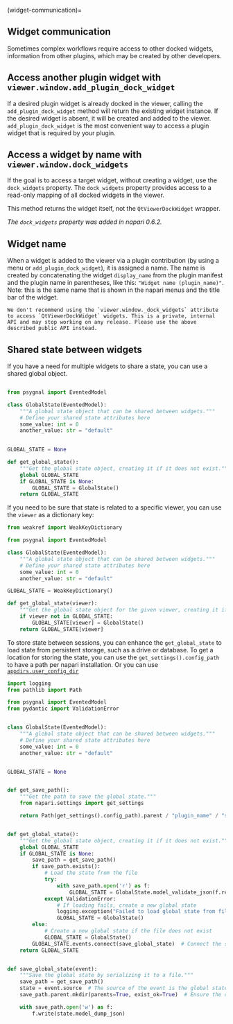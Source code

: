 (widget-communication)=

## Widget communication

Sometimes complex workflows require access to other docked widgets, information from other plugins, which may be created by other developers.

## Access another plugin widget with `viewer.window.add_plugin_dock_widget`

If a desired plugin widget is already docked in the viewer, 
calling the `add_plugin_dock_widget` method will return the existing widget instance.
If the desired widget is absent, it will be created and added to the viewer.
`add_plugin_dock_widget` is the most convenient way to access a plugin widget that is required by your plugin.

## Access a widget by name with `viewer.window.dock_widgets`

If the goal is to access a target widget, without creating a widget, use the `dock_widgets` property.
The `dock_widgets` property provides access to a read-only mapping of all docked widgets in the viewer.

This method returns the widget itself, not the `QtViewerDockWidget` wrapper.

*The `dock_widgets` property was added in napari 0.6.2.*


## Widget name 

When a widget is added to the viewer via a plugin contribution (by using a menu or `add_plugin_dock_widget`), it is assigned a name.
The name is created by concatenating the widget `display_name` from the plugin manifest and the plugin name in parentheses, like this: `"Widget name (plugin_name)"`. Note: this is the same name that is shown in the napari menus and the title bar of the widget.

```{important}
We don't recommend using the `viewer.window._dock_widgets` attribute to access `QtViewerDockWidget` widgets. This is a private, internal API and may stop working on any release. Please use the above described public API instead.
```


## Shared state between widgets

If you have a need for multiple widgets to share a state, you can use a shared global object.

```python 

from psygnal import EventedModel

class GlobalState(EventedModel):
    """A global state object that can be shared between widgets."""
    # Define your shared state attributes here
    some_value: int = 0
    another_value: str = "default"
    

GLOBAL_STATE = None

def get_global_state():
    """Get the global state object, creating it if it does not exist."""
    global GLOBAL_STATE
    if GLOBAL_STATE is None:
        GLOBAL_STATE = GlobalState()
    return GLOBAL_STATE
```

If you need to be sure that state is related to a specific viewer, you can use the `viewer` as a dictionary key:

```python
from weakref import WeakKeyDictionary

from psygnal import EventedModel

class GlobalState(EventedModel):
    """A global state object that can be shared between widgets."""
    # Define your shared state attributes here
    some_value: int = 0
    another_value: str = "default"

GLOBAL_STATE = WeakKeyDictionary()

def get_global_state(viewer):
    """Get the global state object for the given viewer, creating it if it does not exist."""
    if viewer not in GLOBAL_STATE:
        GLOBAL_STATE[viewer] = GlobalState()
    return GLOBAL_STATE[viewer]
```

To store state between sessions, you can enhance the `get_global_state` to load state from persistent storage, such as a drive or database.
To get a location for storing the state, you can use the `get_settings().config_path` to have a path per napari installation.
Or you can use [`appdirs.user_config_dir`](https://pypi.org/project/appdirs/)

```python 
import logging
from pathlib import Path

from psygnal import EventedModel
from pydantic import ValidationError


class GlobalState(EventedModel):
    """A global state object that can be shared between widgets."""
    # Define your shared state attributes here
    some_value: int = 0
    another_value: str = "default"


GLOBAL_STATE = None


def get_save_path():
    """Get the path to save the global state."""
    from napari.settings import get_settings

    return Path(get_settings().config_path).parent / "plugin_name" / "state.json"


def get_global_state():
    """Get the global state object, creating it if it does not exist."""
    global GLOBAL_STATE
    if GLOBAL_STATE is None:
        save_path = get_save_path()
        if save_path.exists():
            # Load the state from the file
            try:
                with save_path.open('r') as f:
                    GLOBAL_STATE = GlobalState.model_validate_json(f.read())
            except ValidationError:
                # If loading fails, create a new global state
                logging.exception("Failed to load global state from file, creating a new one.")
                GLOBAL_STATE = GlobalState()
        else:
            # Create a new global state if the file does not exist
            GLOBAL_STATE = GlobalState()
        GLOBAL_STATE.events.connect(save_global_state)  # Connect the save event to the global state on change
    return GLOBAL_STATE


def save_global_state(event):
    """Save the global state by serializing it to a file."""
    save_path = get_save_path()
    state = event.source  # The source of the event is the global state object
    save_path.parent.mkdir(parents=True, exist_ok=True)  # Ensure the directory exists

    with save_path.open('w') as f:
        f.write(state.model_dump_json)
```